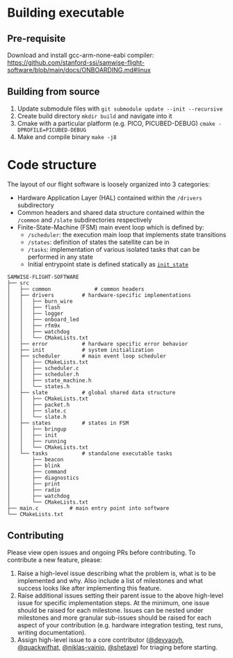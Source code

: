 # Building executable

## Pre-requisite

Download and install gcc-arm-none-eabi compiler: https://github.com/stanford-ssi/samwise-flight-software/blob/main/docs/ONBOARDING.md#linux

## Building from source

1. Update submodule files with `git submodule update --init --recursive`
2. Create build directory `mkdir build` and navigate into it
3. Cmake with a particular platform (e.g. PICO, PICUBED-DEBUG) `cmake -DPROFILE=PICUBED-DEBUG`
4. Make and compile binary `make -j8`

# Code structure

The layout of our flight software is loosely organized into 3 categories:
- Hardware Application Layer (HAL) contained within the `/drivers` subdirectory
- Common headers and shared data structure contained within the `/common` and `/slate` subdirectories respectively
- Finite-State-Machine (FSM) main event loop which is defined by:
    - `/scheduler`: the execution main loop that implements state transitions
    - `/states`: definition of states the satellite can be in
    - `/tasks`: implementation of various isolated tasks that can be performed in any state
    - Initial entrypoint state is defined statically as [`init_state`](https://github.com/stanford-ssi/samwise-flight-software/blob/3203a54866b889707dfc175f2ac8ba17fd0a4b93/src/scheduler/scheduler.c#L20)

```
SAMWISE-FLIGHT-SOFTWARE
├── src
│   ├── common 		        # common headers
│   ├── drivers 		# hardware-specific implementations
│   │   ├── burn_wire
│   │   ├── flash
│   │   ├── logger
│   │   ├── onboard_led
│   │   ├── rfm9x
│   │   ├── watchdog
│   │   └── CMakeLists.txt
│   ├── error			# hardware specific error behavior
│   ├── init			# system initialization
│   ├── scheduler		# main event loop scheduler
│   │   ├── CMakeLists.txt
│   │   ├── scheduler.c
│   │   ├── scheduler.h
│   │   ├── state_machine.h
│   │   └── states.h
│   ├── slate			# global shared data structure
│   │   ├── CMakeLists.txt
│   │   ├── packet.h
│   │   ├── slate.c
│   │   └── slate.h
│   ├── states			# states in FSM
│   │   ├── bringup
│   │   ├── init
│   │   ├── running
│   │   └── CMakeLists.txt
│   └── tasks			# standalone executable tasks
│       ├── beacon
│       ├── blink
│       ├── command
│       ├── diagnostics
│       ├── print
│       ├── radio
│       ├── watchdog
│       └── CMakeLists.txt
├── main.c			# main entry point into software
└── CMakeLists.txt
```

## Contributing

Please view open issues and ongoing PRs before contributing. To contribute a new feature, please:

1. Raise a high-level issue describing what the problem is, what is to be implemented and why. Also include a list of milestones and what success looks like after implementing this feature.
2. Raise additional issues setting their parent issue to the above high-level issue for specific implementation steps. At the minimum, one issue should be raised for each milestone. Issues can be nested under milestones and more granular sub-issues should be raised for each aspect of your contribution (e.g. hardware integration testing, test runs, writing documentation).
3. Assign high-level issue to a core contributor ([@devyaoyh](https://github.com/devyaoyh), [@quackwifhat](https://github.com/quackwifhat), [@niklas-vainio](https://github.com/niklas-vainio), [@shetaye](https://github.com/shetaye)) for triaging before starting.

